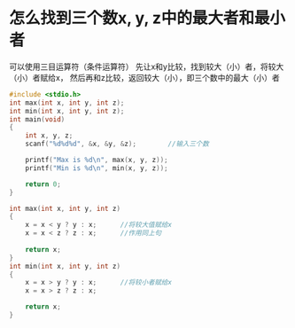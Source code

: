# 怎么找到三个数x, y, z中的最大者和最小者
可以使用三目运算符（条件运算符）
先让x和y比较，找到较大（小）者，将较大（小）者赋给x，
然后再和z比较，返回较大（小），即三个数中的最大（小）者 
```c
#include <stdio.h>
int max(int x, int y, int z);
int min(int x, int y, int z);
int main(void)
{
    int x, y, z;
    scanf("%d%d%d", &x, &y, &z);        //输入三个数

    printf("Max is %d\n", max(x, y, z));
    printf("Min is %d\n", min(x, y, z));

    return 0;
}

int max(int x, int y, int z)
{
    x = x < y ? y : x;      //将较大值赋给x
    x = x < z ? z : x;      //作用同上句
    
    return x;
}
int min(int x, int y, int z)
{
    x = x > y ? y : x;      //将较小者赋给x
    x = x > z ? z : x;

    return x;
}
```